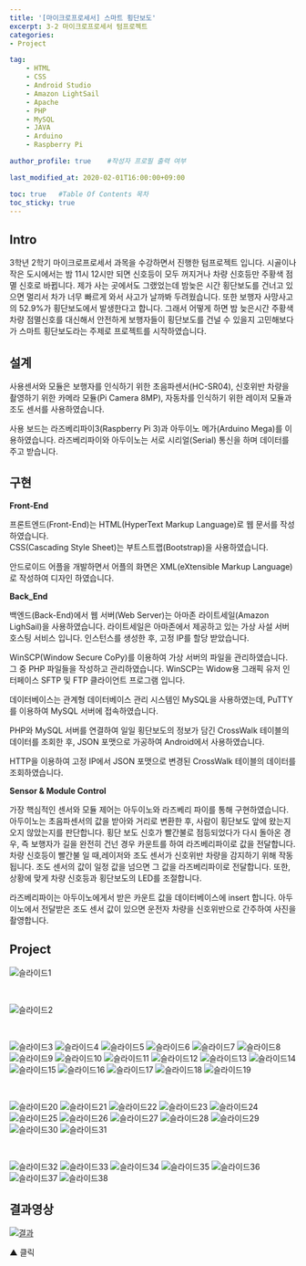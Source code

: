 ```yaml
---
title: '[마이크로프로세서] 스마트 횡단보도' 
excerpt: 3-2 마이크로프로세서 텀프로젝트
categories:
- Project

tag:
    - HTML
    - CSS
    - Android Studio
    - Amazon LightSail
    - Apache
    - PHP
    - MySQL
    - JAVA
    - Arduino
    - Raspberry Pi

author_profile: true    #작성자 프로필 출력 여부

last_modified_at: 2020-02-01T16:00:00+09:00

toc: true   #Table Of Contents 목차 
toc_sticky: true
---
```


## Intro
3학년 2학기 마이크로프로세서 과목을 수강하면서 진행한 텀프로젝트 입니다.
시골이나 작은 도시에서는 밤 11시 12시만 되면 신호등이 모두 꺼지거나 차량 신호등만 주황색 점멸 신호로 바뀝니다. 제가 사는 곳에서도 그랬었는데 밤늦은 시간 횡단보도를 건너고 있으면 멀리서 차가 너무 빠르게 와서 사고가 날까봐 두려웠습니다. 또한 보행자 사망사고의 52.9%가 횡단보도에서 발생한다고 합니다. 그래서 어떻게 하면 밤 늦은시간 주황색 차량 점멸신호를 대신해서 안전하게 보행자들이 횡단보도를 건널 수 있을지 고민해보다가 스마트 횡단보도라는 주제로 프로젝트를 시작하였습니다.

## 설계
사용센서와 모듈은 보행자를 인식하기 위한 초음파센서(HC-SR04), 신호위반 차량을 촬영하기 위한 카메라 모듈(Pi Camera 8MP), 자동차를 인식하기 위한 레이저 모듈과 조도 센서를 사용하였습니다.

사용 보드는 라즈베리파이3(Raspberry Pi 3)과 아두이노 메가(Arduino Mega)를 이용하였습니다. 라즈베리파이와 아두이노는 서로 시리얼(Serial) 통신을 하며 데이터를 주고 받습니다. 

## 구현
__Front-End__

프론트엔드(Front-End)는 HTML(HyperText Markup Language)로 웹 문서를 작성하였습니다. <br>
CSS(Cascading Style Sheet)는 부트스트랩(Bootstrap)을 사용하였습니다. <br>

안드로이드 어플을 개발하면서 어플의 화면은 XML(eXtensible Markup Language)로 작성하여 디자인 하였습니다.

__Back_End__

백엔드(Back-End)에서 웹 서버(Web Server)는 아마존 라이트세일(Amazon LighSail)을 사용하였습니다. 라이트세일은 아마존에서 제공하고 있는 가상 사설 서버 호스팅 서비스 입니다. 인스턴스를 생성한 후, 고정 IP를 할당 받았습니다. 

WinSCP(Window Secure CoPy)를 이용하여 가상 서버의 파일을 관리하였습니다. 그 중 PHP 파일들을 작성하고 관리하였습니다. 
WinSCP는 Widow용 그래픽 유저 인터페이스 SFTP 및 FTP 클라이언트 프로그램 입니다. 

데이터베이스는 관계형 데이터베이스 관리 시스템인 MySQL을 사용하였는데, PuTTY를 이용하여 MySQL 서버에 접속하였습니다.

PHP와 MySQL 서버를 연결하여 일일 횡단보도의 정보가 담긴 CrossWalk 테이블의 데이터를 조회한 후, JSON 포맷으로 가공하여 Android에서 사용하였습니다. 

HTTP을 이용하여 고정 IP에서 JSON 포맷으로 변경된 CrossWalk 테이블의 데이터를 조회하였습니다.

__Sensor & Module Control__

가장 핵심적인 센서와 모듈 제어는 아두이노와 라즈베리 파이를 통해 구현하였습니다. 아두이노는 초음파센서의 값을 받아와 거리로 변환한 후, 사람이 횡단보도 앞에 왔는지 오지 않았는지를 판단합니다. 횡단 보도 신호가 빨간불로 점등되었다가 다시 돌아온 경우, 즉 보행자가 길을 완전히 건넌 경우 카운트를 하여 라즈베리파이로 값을 전달합니다. 차량 신호등이 빨간불 일 때,레이저와 조도 센서가 신호위반 차량을 감지하기 위해 작동됩니다. 조도 센서의 값이 일정 값을 넘으면 그 값을 라즈베리파이로 전달합니다. 또한, 상황에 맞게 차량 신호등과 횡단보도의 LED를 조절합니다. 

라즈베리파이는 아두이노에게서 받은 카운트 값을 데이터베이스에 insert 합니다. 아두이노에서 전달받은 조도 센서 값이 있으면 운전자 차량을 신호위반으로 간주하여 사진을 촬영합니다. 

## Project

![슬라이드1](https://user-images.githubusercontent.com/47733530/73722394-bc07fe00-4769-11ea-8083-9a3d237ba5dd.PNG)

<br>

![슬라이드2](https://user-images.githubusercontent.com/47733530/73522085-fb250f00-444a-11ea-9cc1-05922ecd2a75.PNG)

<br>

![슬라이드3](https://user-images.githubusercontent.com/47733530/73522086-fbbda580-444a-11ea-80f9-73108d1324f7.PNG)
![슬라이드4](https://user-images.githubusercontent.com/47733530/73522087-fbbda580-444a-11ea-9251-e0940d696422.PNG)
![슬라이드5](https://user-images.githubusercontent.com/47733530/73522088-fbbda580-444a-11ea-840c-ab26e66b6c54.PNG)
![슬라이드6](https://user-images.githubusercontent.com/47733530/73522089-fbbda580-444a-11ea-951b-fa122dc95f19.PNG)
![슬라이드7](https://user-images.githubusercontent.com/47733530/73522091-fc563c00-444a-11ea-8630-490106d970c1.PNG)
![슬라이드8](https://user-images.githubusercontent.com/47733530/73522124-0bd58500-444b-11ea-9104-6657db81c475.PNG)
![슬라이드9](https://user-images.githubusercontent.com/47733530/73522125-0bd58500-444b-11ea-827a-53b98884c204.PNG)
![슬라이드10](https://user-images.githubusercontent.com/47733530/73522126-0c6e1b80-444b-11ea-8c2d-21670e02ab97.PNG)
![슬라이드11](https://user-images.githubusercontent.com/47733530/73522128-0c6e1b80-444b-11ea-9b3a-6a12f7602166.PNG)
![슬라이드12](https://user-images.githubusercontent.com/47733530/73522130-0c6e1b80-444b-11ea-98b2-4972465ece35.PNG)
![슬라이드13](https://user-images.githubusercontent.com/47733530/73522131-0c6e1b80-444b-11ea-8721-32fe00868735.PNG)
![슬라이드14](https://user-images.githubusercontent.com/47733530/73522133-0d06b200-444b-11ea-9357-d0ba4608af7b.PNG)
![슬라이드15](https://user-images.githubusercontent.com/47733530/73522134-0d06b200-444b-11ea-9be8-5d27d090bd5c.PNG)
![슬라이드16](https://user-images.githubusercontent.com/47733530/73522136-0d06b200-444b-11ea-981f-d60adacdefcc.PNG)
![슬라이드17](https://user-images.githubusercontent.com/47733530/73522138-0d06b200-444b-11ea-8c2c-32466c2fd49f.PNG)
![슬라이드18](https://user-images.githubusercontent.com/47733530/73522139-0d9f4880-444b-11ea-86cd-0ca8ef77349c.PNG)
![슬라이드19](https://user-images.githubusercontent.com/47733530/73522141-0d9f4880-444b-11ea-9095-2c2effff2035.PNG)

<br>

![슬라이드20](https://user-images.githubusercontent.com/47733530/73522142-0d9f4880-444b-11ea-9a56-4adcd2b401c2.PNG)
![슬라이드21](https://user-images.githubusercontent.com/47733530/73522144-0d9f4880-444b-11ea-9a98-fe44f41d0f3e.PNG)
![슬라이드22](https://user-images.githubusercontent.com/47733530/73522145-0e37df00-444b-11ea-9c7a-6122c1338725.PNG)
![슬라이드23](https://user-images.githubusercontent.com/47733530/73522148-0e37df00-444b-11ea-9508-2daaa34dd1bd.PNG)
![슬라이드24](https://user-images.githubusercontent.com/47733530/73522150-0e37df00-444b-11ea-96d9-508b8bbdd008.PNG)
![슬라이드25](https://user-images.githubusercontent.com/47733530/73522151-0e37df00-444b-11ea-966f-6d7e213b6f06.PNG)
![슬라이드26](https://user-images.githubusercontent.com/47733530/73522152-0ed07580-444b-11ea-82af-e4415be34b0b.PNG)
![슬라이드27](https://user-images.githubusercontent.com/47733530/73522153-0ed07580-444b-11ea-8f6f-5d3c2d44f453.PNG)
![슬라이드28](https://user-images.githubusercontent.com/47733530/73522154-0ed07580-444b-11ea-9b5e-b071fafebc61.PNG)
![슬라이드29](https://user-images.githubusercontent.com/47733530/73522156-0ed07580-444b-11ea-9603-950f8d93cebd.PNG)
![슬라이드30](https://user-images.githubusercontent.com/47733530/73522157-0f690c00-444b-11ea-9cfd-f3919dbf0a27.PNG)
![슬라이드31](https://user-images.githubusercontent.com/47733530/73522158-0f690c00-444b-11ea-9b59-da3243d1ccd0.PNG)

<br>

![슬라이드32](https://user-images.githubusercontent.com/47733530/73522159-0f690c00-444b-11ea-9b23-5c04e621f99c.PNG)
![슬라이드33](https://user-images.githubusercontent.com/47733530/73522161-0f690c00-444b-11ea-93b7-8c810b017aeb.PNG)
![슬라이드34](https://user-images.githubusercontent.com/47733530/73522162-1001a280-444b-11ea-9782-ba4f49ad07cf.PNG)
![슬라이드35](https://user-images.githubusercontent.com/47733530/73522163-1001a280-444b-11ea-88dd-dffa3c806da9.PNG)
![슬라이드36](https://user-images.githubusercontent.com/47733530/73522164-1001a280-444b-11ea-94e9-95ceedbc68f5.PNG)
![슬라이드37](https://user-images.githubusercontent.com/47733530/73522165-109a3900-444b-11ea-9bcb-9423dc028dcb.PNG)
![슬라이드38](https://user-images.githubusercontent.com/47733530/73522166-109a3900-444b-11ea-9461-d95a7cbec54e.PNG)

## 결과영상

[![결과](https://www.youtube.com/watch?v=_eKLK-5hce8/1.jpg)](https://www.youtube.com/watch?v=_eKLK-5hce8)

▲ 클릭
